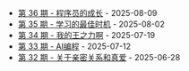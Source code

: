 * [第 36 期 - 程序员的成长](https://myzara.vercel.app/posts/36-程序员的成长) - 2025-08-09
* [第 35 期 - 学习的最佳时机](https://myzara.vercel.app/posts/35-学习的最佳时机) - 2025-08-02
* [第 34 期 - 我的王之力啊](https://myzara.vercel.app/posts/34-我的王之力啊) - 2025-07-19
* [第 33 期 - AI编程](https://myzara.vercel.app/posts/33-AI编程) - 2025-07-12
* [第 32 期 - 关于亲密关系和真爱](https://myzara.vercel.app/posts/32-关于亲密关系和真爱) - 2025-06-28
